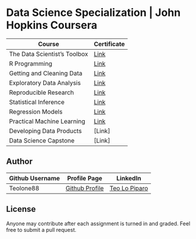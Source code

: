 # Data Science Specialization | John Hopkins Coursera

Course | Certificate
--- | --- 
The Data Scientist’s Toolbox | [Link](https://www.coursera.org/account/accomplishments/verify/B5CDAAH836UW)
R Programming | [Link](https://www.coursera.org/account/accomplishments/verify/WJH5PTDX7VJA)
Getting and Cleaning Data | [Link](https://www.coursera.org/account/accomplishments/verify/JZ7AZ2T327R8) 
Exploratory Data Analysis | [Link](https://www.coursera.org/account/accomplishments/certificate/DVSKLK3CD2X4)
Reproducible Research | [Link](https://www.coursera.org/account/accomplishments/certificate/ZDBNWWHTPA32)
Statistical Inference | [Link](https://www.coursera.org/account/accomplishments/certificate/Z9SQJ4TNJ9XW) 
Regression Models | [Link](https://www.coursera.org/account/accomplishments/certificate/7AUQYTNEE8LL)
Practical Machine Learning | [Link](https://www.coursera.org/account/accomplishments/certificate/3V322NVXWUQG)
Developing Data Products | [Link]
Data Science Capstone | [Link]


## Author
Github Username | Profile Page | LinkedIn
--- | --- | ---
Teolone88 | [Github Profile](https://github.com/Teolone88) | [Teo Lo Piparo](https://www.linkedin.com/in/teo-lo-piparo-72440b55/)

## License
Anyone may contribute after each assignment is turned in and graded. Feel free to submit a pull request. 

